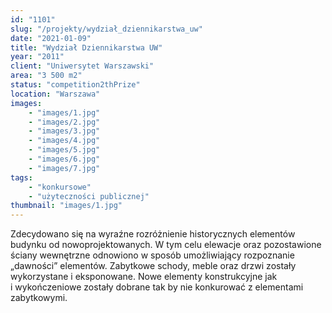 ```yaml
---
id: "1101"
slug: "/projekty/wydział_dziennikarstwa_uw"
date: "2021-01-09"
title: "Wydział Dziennikarstwa UW"
year: "2011"
client: "Uniwersytet Warszawski"
area: "3 500 m2"
status: "competition2thPrize"
location: "Warszawa"
images: 
    - "images/1.jpg"
    - "images/2.jpg"
    - "images/3.jpg"
    - "images/4.jpg"    
    - "images/5.jpg"    
    - "images/6.jpg"    
    - "images/7.jpg"    
tags: 
    - "konkursowe"
    - "użyteczności publicznej"
thumbnail: "images/1.jpg"
---
```

Zdecydowano się na wyraźne rozróżnienie historycznych elementów budynku od nowoprojektowanych. W&nbsp;tym celu elewacje oraz pozostawione ściany wewnętrzne odnowiono w&nbsp;sposób umożliwiający rozpoznanie „dawności” elementów. Zabytkowe schody, meble oraz drzwi zostały wykorzystane i&nbsp;eksponowane. Nowe elementy konstrukcyjne jak i&nbsp;wykończeniowe zostały dobrane tak by nie konkurować z&nbsp;elementami zabytkowymi.
